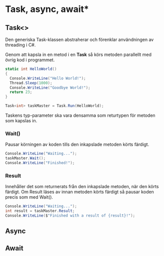 # Task, async, await\*

## Task<>

Den generiska Task-klassen abstraherar och förenklar användningen av threading i C#.&#x20;

Genom att kapsla in en metod i en **Task** så körs metoden parallellt med övrig kod i programmet.

```csharp
static int HelloWorld()
{
  Console.WriteLine("Hello World!");
  Thread.Sleep(1000);
  Console.WriteLine("Goodbye World!");
  return 23;
}

Task<int> taskMaster = Task.Run(HelloWorld);
```

Taskens typ-parameter ska vara densamma som returtypen för metoden som kapslas in.

### Wait()

Pausar körningen av koden tills den inkapslade metoden körts färdigt.

```csharp
Console.WriteLine("Waiting...");
taskMaster.Wait();
Console.WriteLine("Finished!");
```

### Result

Innehåller det som returnerats från den inkapslade metoden, när den körts färdigt. Om Result läses av innan metoden körts färdigt så pausar koden precis som med Wait().

```csharp
Console.WriteLine("Waiting...");
int result = taskMaster.Result;
Console.WriteLine($"Finished with a result of {result}!");
```



## Async

## Await
